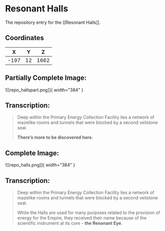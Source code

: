 # Resonant Halls

The repository entry for the [[Resonant Halls]].

## Coordinates
| **X** | **Y** | **Z** |
| :---: | :---: | :---: |
| -197 |  12  | 1662 |

## Partially Complete Image:

![[repo_hallspart.png]]{ width="384" }

## Transcription:
> Deep within the Primary Energy Collection Facility lies a network of mazelike rooms and tunnels that were blocked by a second veilstone seal.
>
> **There’s more to be discovered here.**


## Complete Image:

![[repo_halls.png]]{ width="384" }

## Transcription:
> Deep within the Primary Energy Collection Facility lies a network of mazelike rooms and tunnels that were blocked by a second veilstone seal.
>
> While the Halls are used for many purposes related to the provision of energy for the Empire, they received their name because of the scientific instrument at its core - **the Resonant Eye**.
